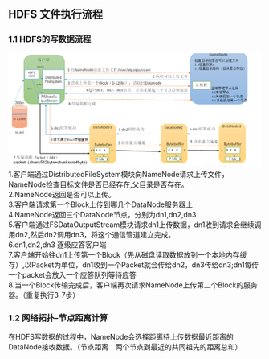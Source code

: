 ## HDFS 文件执行流程
### 1.1 HDFS的写数据流程
![img_1.png](img_1.png)
    1.客户端通过DistributedFileSystem模块向NameNode请求上传文件，NameNode检查目标文件是否已经存在,父目录是否存在。  
    2.NameNode返回是否可以上传。  
    3.客户端请求第一个Block上传到哪几个DataNode服务器上  
    4.NameNode返回三个DataNode节点，分别为dn1,dn2,dn3  
    5.客户端通过FSDataOutputStream模块请求dn1上传数据，dn1收到请求会继续调用dn2,然后dn2调用dn3，将这个通信管道建立完成。  
    6.dn1,dn2,dn3 逐级应答客户端  
    7.客户端开始往dn1上传第一个Block（先从磁盘读取数据放到一个本地内存缓存）,以Packet为单位，dn1收到一个Packet就会传给dn2，dn3传给dn3;dn1每传一个packet会放入一个应答队列等待应答  
    8.当一个Block传输完成后，客户端再次请求NameNode上传第二个Block的服务器。（重复执行3-7步）  
### 1.2 网络拓扑-节点距离计算  
   在HDFS写数据的过程中，NameNode会选择距离待上传数据最近距离的DataNode接收数据。（节点距离：两个节点到最近的共同祖先的距离总和）





